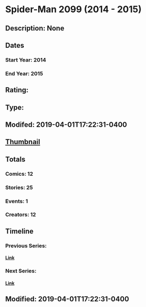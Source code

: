 # Spider-Man 2099 (2014 - 2015)
## Description: None
## Dates
### Start Year: 2014
### End Year: 2015
## Rating: 
## Type: 
## Modifed: 2019-04-01T17:22:31-0400
## [Thumbnail](http://i.annihil.us/u/prod/marvel/i/mg/b/a0/542ae1a4ae4f2.jpg)
## Totals
### Comics: 12
### Stories: 25
### Events: 1
### Creators: 12
## Timeline
### Previous Series: 
#### [Link]()
### Next Series: 
#### [Link]()
## Modified: 2019-04-01T17:22:31-0400